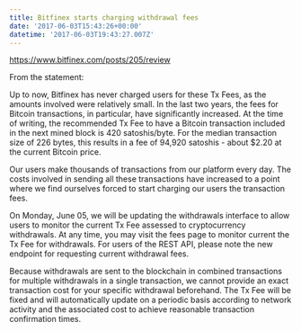```yaml
---
title: Bitfinex starts charging withdrawal fees
date: '2017-06-03T15:43:26+00:00'
datetime: '2017-06-03T19:43:27.007Z'
---
```



https://www.bitfinex.com/posts/205/review

From the statement:

Up to now, Bitfinex has never charged users for these Tx Fees, as the amounts involved were relatively small. In the last two years, the fees for Bitcoin transactions, in particular, have significantly increased. At the time of writing, the recommended Tx Fee to have a Bitcoin transaction included in the next mined block is 420 satoshis/byte. For the median transaction size of 226 bytes, this results in a fee of 94,920 satoshis - about $2.20 at the current Bitcoin price.

Our users make thousands of transactions from our platform every day. The costs involved in sending all these transactions have increased to a point where we find ourselves forced to start charging our users the transaction fees.

On Monday, June 05, we will be updating the withdrawals interface to allow users to monitor the current Tx Fee assessed to cryptocurrency withdrawals. At any time, you may visit the fees page to monitor current the Tx Fee for withdrawals. For users of the REST API, please note the new endpoint for requesting current withdrawal fees.

Because withdrawals are sent to the blockchain in combined transactions for multiple withdrawals in a single transaction, we cannot provide an exact transaction cost for your specific withdrawal beforehand. The Tx Fee will be fixed and will automatically update on a periodic basis according to network activity and the associated cost to achieve reasonable transaction confirmation times.